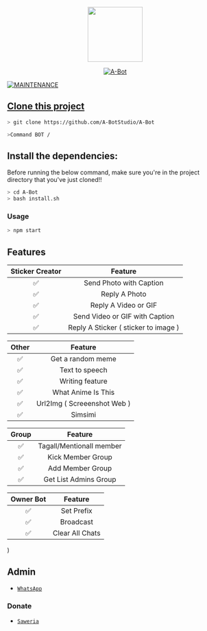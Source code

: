 <p align="center">
<img src="https://static.wikia.nocookie.net/kenja-no-mago/images/8/85/Sizilien_von_klode_1.jpg/revision/latest/top-crop/width/300/height/300?cb=20190417164406" width="128" height="128"/>
</p>
<p align="center">
<a href="#"><img title="A-Bot" src="https://img.shields.io/badge/A-Bot-green?colorA=%23ff0000&colorB=%23017e40&style=for-the-badge"></a>
</p>
<a href="#"><img title="MAINTENANCE" src="https://img.shields.io/badge/MAINTENED-YES-blue.svg"</a>
</p>

## Clone this project

```bash
> git clone https://github.com/A-BotStudio/A-Bot
```

```bash
>Command BOT /
```

## Install the dependencies:
Before running the below command, make sure you're in the project directory that
you've just cloned!!

```bash
> cd A-Bot
> bash install.sh
```

### Usage
```bash
> npm start
```

## Features

| Sticker Creator |                Feature           |
| :-----------: | :--------------------------------: |
|       ✅       | Send Photo with Caption          |
|       ✅       | Reply A Photo                    |
|       ✅       | Reply A Video or GIF             |
|       ✅       | Send Video or GIF with Caption   |
|       ✅       | Reply A Sticker ( sticker to image ) |

| Other  |                     Feature                     |
| :------------: | :---------------------------------------------: |
|       ✅        |   Get a random meme             |
|       ✅        |   Text to speech                |
|       ✅        |   Writing feature 				|
|       ✅        |   What Anime Is This 			|
|       ✅        |   Url2Img ( Screeenshot Web )   |
|       ✅        |   Simsimi		                |

| Group  |                     Feature               |
| :-----------: | :--------------------------------: |
|       ✅        |   Tagall/Mentionall member       |
|       ✅        |   Kick Member Group	             |
|       ✅        |   Add Member Group	             |
|       ✅        |   Get List Admins Group          |

| Owner Bot  |                     Feature           |
| :-----------: | :--------------------------------: |
|       ✅        |   Set Prefix                     |
|       ✅        |   Broadcast                      |
|       ✅        |   Clear All Chats                |

)


## Admin
* [`WhatsApp`](wa.me/6285342147219)
### Donate
* [`Saweria`](https://saweria.co/ABotOfficial)
